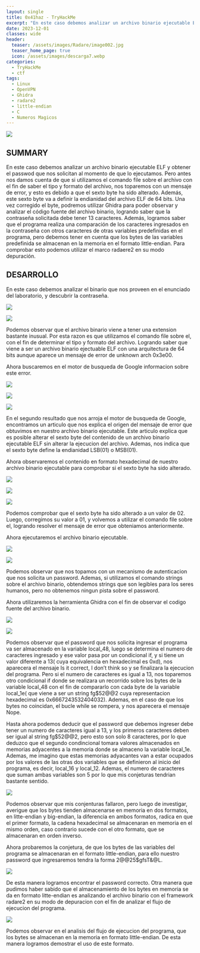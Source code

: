 ```yaml
---
layout: single
title: 0x41haz - TryHackMe
excerpt: "En este caso debemos analizar un archivo binario ejecutable ELF y obtener el passwod que nos solicitan al momento de que lo ejecutamos. Pero antes nos damos cuenta de que si utilizamos el comando file sobre el archivo con el fin de saber el tipo y formato del archivo, nos toparemos con un mensaje de error, y esto es debido a que el sexto byte ha sido alterado. Además, este sexto byte va a definir la endianidad del archivo ELF de 64 bits. Una vez corregido el byte, podremos utilizar Ghidra para poder observar y analizar el código fuente del archivo binario, logrando saber que la contraseña solicitada debe tener 13 caracteres. Además, logramos saber que el programa realiza una comparación de los caracteres ingresados en la contraseña con otros caracteres de otras variables predefinidas en el programa, pero debemos tener en cuenta que los bytes de las variables predefinida se almacenan en la memoria en el formato little-endian. Para comprobar esto podemos utilizar el marco radaere2 en su modo depuración."
date: 2023-12-01	
classes: wide
header:
  teaser: /assets/images/Radare/image002.jpg
  teaser_home_page: true
  icon: /assets/images/descarga7.webp
categories:
  - TryHackMe
  - ctf
tags:
  - Linux  
  - OpenVPN
  - Ghidra
  - radare2
  - little-endian
  - C 
  - Numeros Magicos
---
```


![](/assets/images/Radare/image001.png)

## SUMMARY

En este caso debemos analizar un archivo binario ejecutable ELF y obtener el passwod que nos solicitan al momento de que lo ejecutamos. Pero antes nos damos cuenta de que si utilizamos el comando file sobre el archivo con el fin de saber el tipo y formato del archivo, nos toparemos con un mensaje de error, y esto es debido a que el sexto byte ha sido alterado. Además, este sexto byte va a definir la endianidad del archivo ELF de 64 bits. Una vez corregido el byte, podremos utilizar Ghidra para poder observar y analizar el código fuente del archivo binario, logrando saber que la contraseña solicitada debe tener 13 caracteres. Además, logramos saber que el programa realiza una comparación de los caracteres ingresados en la contraseña con otros caracteres de otras variables predefinidas en el programa, pero debemos tener en cuenta que los bytes de las variables predefinida se almacenan en la memoria en el formato little-endian. Para comprobar esto podemos utilizar el marco radaere2 en su modo depuración.

## DESARROLLO

En este caso debemos analizar el binario que nos proveen en el enunciado del laboratorio, y descubrir la contraseña.

![](/assets/images/Radare/image003.png)

![](/assets/images/Radare/image004.png)

Podemos observar que el archivo binario viene a tener una extension bastante inusual. Por esta razon es que utilizamos el comando file sobre el, con el fin de determinar el tipo y formato del archivo. Logrando saber que viene a ser un archivo binario ejectuable ELF con una arquitectura de 64 bits aunque aparece un mensaje de error de unknown arch 0x3e00.

Ahora buscaremos en el motor de busqueda de Google informacion sobre este error.

![](/assets/images/Radare/image005.png)

![](/assets/images/Radare/image006.png)

![](/assets/images/Radare/image007.png)

En el segundo resultado que nos arroja el motor de busqueda de Google, encontramos un articulo que nos explica el origen del mensaje de error que obtuvimos en nuestro archivo binario ejecutable. Este articulo explica que es posible alterar el sexto byte del contenido de un archivo binario ejecutable ELF sin alterar la ejecucion del archivo. Ademas, nos indica que el sexto byte define la endianidad LSB(01) o MSB(01).

Ahora observaremos el contenido en formato hexadecimal de nuestro archivo binario ejecutable para comprobar si el sexto byte ha sido alterado.

![](/assets/images/Radare/image008.png)

![](/assets/images/Radare/image009.png)

![](/assets/images/Radare/image010.png)

Podemos comprobar que el sexto byte ha sido alterado a un valor de 02. Luego, corregimos su valor a 01, y volvemos a utilizar el comando file sobre el, logrando resolver el mensaje de error que obteniamos anteriormente.

Ahora ejecutaremos el archivo binario ejecutable.

![](/assets/images/Radare/image011.png)

![](/assets/images/Radare/image012.png)

Podemos observar que nos topamos con un mecanismo de autenticacion que nos solicita un password. Ademas, si utilizamos el comando strings sobre el archivo binario, obtendemos strings que son legibles para los seres humanos, pero no obtenemos ningun pista sobre el password.

Ahora utilizaremos la herramienta Ghidra con el fin de observar el codigo fuente del archivo binario.

![](/assets/images/Radare/image013.png)

![](/assets/images/Radare/image014.png)

Podemos observar que el password que nos solicita ingresar el programa va ser almacenado en la variable local_48, luego se determina el numero de caracteres ingresado y ese valor pasa por un condicional if, y si tiene un valor diferente a 13( cuya equivalencia en hexadecimal es 0xd), nos aparecera el mensaje Is it correct, I don’t think so y se finalizara la ejecucion del programa. Pero si el numero de caracteres es igual a 13, nos toparemos otro condicional if donde se realizara un recorrido sobre los bytes de la variable local_48 con el fin de compararlo con cada byte de la variable local_1e( que viene a ser un string fg$52@@2 cuya representacion hexadecimal es 0x6667243532404032). Ademas, en el caso de que los bytes no coincidan, el bucle while se rompera, y nos aparecera el mensaje Nope.

Hasta ahora podemos deducir que el password que debemos ingreser debe tener un numero de caracteres igual a 13, y los primeros caracteres deben ser igual al string fg$52@@2, pero esto son solo 8 caracteres, por lo que deduzco que el segundo condincional tomara valores almacenados en memorias adyacentes a la memoria donde se almaceno la variable local_1e. Ademas, me imagino que estas memorias adyacantes van a estar ocupados por los valores de las otras dos variables que se definieron al inicio del programa, es decir, local_16 y local_12. Ademas, el numero de caracteres que suman ambas variables son 5 por lo que mis conjeturas tendrian bastante sentido.

![](/assets/images/Radare/image015.png)

Podemos observar que mis conjenturas fallaron, pero luego de investigar, averigue que los bytes tienden almacenarse en memoria en dos formatos, en litte-endian y big-endian, la diferencia en ambos formatos, radica en que el primer formato, la cadena hexadecimal se almacenaran en memoria en el mismo orden, caso contrario sucede con el otro formato, que se almacenaran en orden inverso.

Ahora probaremos la conjetura, de que los bytes de las variables del programa se almacenaran en el formato little-endian, para ello nuestro password que ingresaremos tendra la forma 2@@25$gfsT&@L.

![](/assets/images/Radare/image016.png)

De esta manera logramos encontrar el password correcto. Otra manera que pudimos haber sabido que el almacenamiento de los bytes en memoria se da en formato litte-endian es analizando el archivo binario con el framework radare2 en su modo de depuracion con el fin de analizar el flujo de ejecucion del programa.

![](/assets/images/Radare/image017.png)

Podemos observar en el analisis del flujo de ejecucion del programa, que los bytes se almacenan en la memoria en formato little-endian. De esta manera logramos demostrar el uso de este formato.

 
 



































